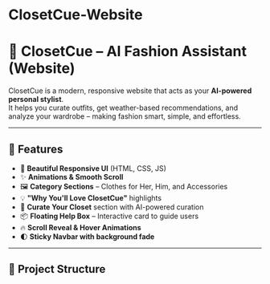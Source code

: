 # ClosetCue-Website

# 👗 ClosetCue – AI Fashion Assistant (Website)

ClosetCue is a modern, responsive website that acts as your **AI-powered personal stylist**.  
It helps you curate outfits, get weather-based recommendations, and analyze your wardrobe – making fashion smart, simple, and effortless.  

---

## 🚀 Features

- 🎨 **Beautiful Responsive UI** (HTML, CSS, JS)
- ✨ **Animations & Smooth Scroll**
- 🖼️ **Category Sections** – Clothes for Her, Him, and Accessories
- 💡 **"Why You'll Love ClosetCue"** highlights
- 🛒 **Curate Your Closet** section with AI-powered curation
- 📦 **Floating Help Box** – Interactive card to guide users
- 🔥 **Scroll Reveal & Hover Animations**
- 🌓 **Sticky Navbar with background fade**

---

## 📂 Project Structure

